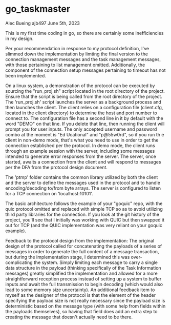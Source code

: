# go_taskmaster
Alec Bueing
ajb497
June 5th, 2023


This is my first time coding in go, so there are certainly some inefficiencies in my design.

Per your recommendation in response to my protocol definition, I've slimmed down the implementation by limting the final version to the connection management messages and the task management messages, with those pertaining to list management omitted.  Additionally, the component of the connection setup messages pertaining to timeout has not been implemented.


On a linux system, a demonstration of the protocol can be executed by sourcing the "run_proj.sh" script located in the root directory of the project.  Ensure that the script is being called from the root directory of the project.
The 'run_proj.sh' script launches the server as a background process and then launches the client.
The client relies on a configuration file (client.cfg, located in the client directory) to determine the host and port number to connect to.
The configuration file has a second line in it by default with the word "DEMO" on that line.  If you delete that line, then running the client will prompt you for user inputs.  The only accepted username and password combo at the moment is "Ed Ucational" and "p@55w0rd", so if you run th e client in non-demo mode, that's what you need to use in order to get the connection established per the protocol.
In demo mode, the client runs through an example session with the server, including some messages intended to generate error responses from the server.
The server, once started, awaits a connection from the client and will respond to messages per the DFA from the protocol design document.


The 'ptmp' folder contains the common library utilized by both the client and the server to define the messages used in the protocol and to handle encoding/decoding to/from byte arrays.
The server is configured to listen for a TCP connection on 'localhost:10101'.


The basic architecture follows the example of your "goquic" repo, with the quic protocol omitted and replaced with simple TCP so as to avoid utilizing third party libraries for the connection.  If you look at the git history of the project, you'll see that I initially was working with QUIC but then swapped it out for TCP (and the QUIC implementation was very reliant on your goquic example).

Feedback to the protocol design from the implementation:
The original design of the protocol called for concatenating the payloads of a series of messages in order to generate the full content of a message transaction, but during the implementation stage, I determined this was over-complicating the system.  Simply limiting each message to carry a single data structure in the payload (thinking specifically of the Task Information messages) greatly simplified the implementation and allowed for a more straightforward reception process instead of setting up a system to buffer inputs and await the full transmission to begin decoding (which would also lead to some memory size uncertainty).
An additional feedback item to myself as the designer of the protocol is that the element of the header specifying the payload size is not really necessary since the payload size is
deterministic based on the message type (with some help from fields within the payloads themselves), so having that field does add an extra step to creating the message that doesn't actually need to be there.
